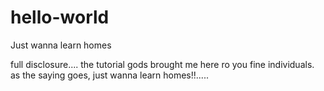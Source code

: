 # hello-world
Just wanna learn homes 

full disclosure.... the tutorial gods brought me here ro you fine individuals. as the saying goes, just wanna learn homes!!.....
